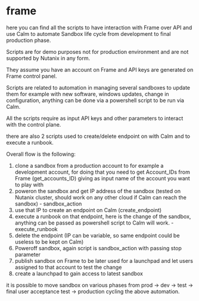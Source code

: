 # frame

here you can find all the scripts to have interaction with Frame over API and use Calm to automate Sandbox life cycle from development to final production phase.

Scripts are for demo purposes not for production environment and are not supported by Nutanix in any form.

They assume you have an account on Frame and API keys are generated on Frame control panel.

Scripts are related to automation in managing several sandboxes to update them for example with new software, windows updates, change in configuration,
anything can be done via a powershell script to be run via Calm.

All the scripts require as input API keys and other parameters to interact with the control plane.

there are also 2 scripts used to create/delete endpoint on with Calm and to execute a runbook.

Overall flow is the following:

1. clone a sandbox from a production account to for example a development account, for doing that you need to get Account_IDs from Frame (get_accounts_ID) giving as input name of the account you want to play with
2. poweron the sandbox and get IP address of the sandbox (tested on Nutanix cluster, should work on any other cloud if Calm can reach the sandbox) - sandbox_action
3. use that IP to create an endpoint on Calm (create_endpoint)
4. execute a runbook on that endpoint, here is the change of the sandbox, anything can be passed as powershell script to Calm will work. - execute_runbook
5. delete the endpoint (IP can be variable, so same endpoint could be useless to be kept on Calm)
6. Poweroff sandbox, again script is sandbox_action with passing stop parameter
7. publish sandbox on Frame to be later used for a launchpad and let users assigned to that account to test the change
8. create a launchpad to gain access to latest sandbox

it is possible to move sandbox on various phases from prod -> dev -> test -> final user acceptance test -> production cycling the above automation.
 
